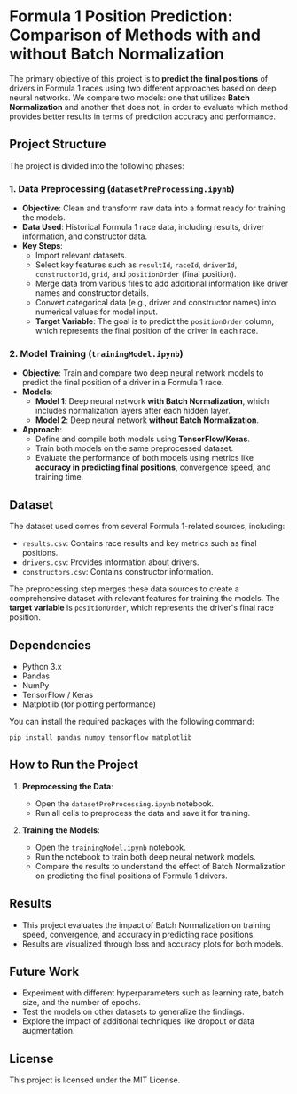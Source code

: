 # Formula 1 Position Prediction: Comparison of Methods with and without Batch Normalization

The primary objective of this project is to **predict the final positions** of drivers in Formula 1 races using two different approaches based on deep neural networks. We compare two models: one that utilizes **Batch Normalization** and another that does not, in order to evaluate which method provides better results in terms of prediction accuracy and performance.

## Project Structure

The project is divided into the following phases:

### 1. Data Preprocessing (`datasetPreProcessing.ipynb`)

- **Objective**: Clean and transform raw data into a format ready for training the models.
- **Data Used**: Historical Formula 1 race data, including results, driver information, and constructor data.
- **Key Steps**:
  - Import relevant datasets.
  - Select key features such as `resultId`, `raceId`, `driverId`, `constructorId`, `grid`, and `positionOrder` (final position).
  - Merge data from various files to add additional information like driver names and constructor details.
  - Convert categorical data (e.g., driver and constructor names) into numerical values for model input.
  - **Target Variable**: The goal is to predict the `positionOrder` column, which represents the final position of the driver in each race.

### 2. Model Training (`trainingModel.ipynb`)

- **Objective**: Train and compare two deep neural network models to predict the final position of a driver in a Formula 1 race.
- **Models**:
  - **Model 1**: Deep neural network **with Batch Normalization**, which includes normalization layers after each hidden layer.
  - **Model 2**: Deep neural network **without Batch Normalization**.
- **Approach**:
  - Define and compile both models using **TensorFlow/Keras**.
  - Train both models on the same preprocessed dataset.
  - Evaluate the performance of both models using metrics like **accuracy in predicting final positions**, convergence speed, and training time.

## Dataset

The dataset used comes from several Formula 1-related sources, including:

- `results.csv`: Contains race results and key metrics such as final positions.
- `drivers.csv`: Provides information about drivers.
- `constructors.csv`: Contains constructor information.

The preprocessing step merges these data sources to create a comprehensive dataset with relevant features for training the models. The **target variable** is `positionOrder`, which represents the driver's final race position.

## Dependencies

- Python 3.x
- Pandas
- NumPy
- TensorFlow / Keras
- Matplotlib (for plotting performance)

You can install the required packages with the following command:

```
pip install pandas numpy tensorflow matplotlib
```

## How to Run the Project

1. **Preprocessing the Data**:
   - Open the `datasetPreProcessing.ipynb` notebook.
   - Run all cells to preprocess the data and save it for training.

2. **Training the Models**:
   - Open the `trainingModel.ipynb` notebook.
   - Run the notebook to train both deep neural network models.
   - Compare the results to understand the effect of Batch Normalization on predicting the final positions of Formula 1 drivers.

## Results

- This project evaluates the impact of Batch Normalization on training speed, convergence, and accuracy in predicting race positions.
- Results are visualized through loss and accuracy plots for both models.

## Future Work

- Experiment with different hyperparameters such as learning rate, batch size, and the number of epochs.
- Test the models on other datasets to generalize the findings.
- Explore the impact of additional techniques like dropout or data augmentation.

## License

This project is licensed under the MIT License.
